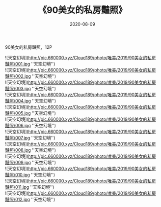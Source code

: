 ﻿---
layout: post
title:  《90美女的私房豔照》
date:   2020-08-09
img: http://pic.660000.xyz/Cloud189/photo/唯美/2019/90美女的私房豔照/000.jpg
categories: [美女, 清纯, 唯美]
---

90美女的私房豔照，12P



![天空幻境](http://pic.660000.xyz/Cloud189/photo/唯美/2019/90美女的私房豔照/001.jpg ''天空幻境'') <br>
![天空幻境](http://pic.660000.xyz/Cloud189/photo/唯美/2019/90美女的私房豔照/002.jpg ''天空幻境'') <br>
![天空幻境](http://pic.660000.xyz/Cloud189/photo/唯美/2019/90美女的私房豔照/003.jpg ''天空幻境'') <br>
![天空幻境](http://pic.660000.xyz/Cloud189/photo/唯美/2019/90美女的私房豔照/004.jpg ''天空幻境'') <br>
![天空幻境](http://pic.660000.xyz/Cloud189/photo/唯美/2019/90美女的私房豔照/005.jpg ''天空幻境'') <br>
![天空幻境](http://pic.660000.xyz/Cloud189/photo/唯美/2019/90美女的私房豔照/006.jpg ''天空幻境'') <br>
![天空幻境](http://pic.660000.xyz/Cloud189/photo/唯美/2019/90美女的私房豔照/007.jpg ''天空幻境'') <br>
![天空幻境](http://pic.660000.xyz/Cloud189/photo/唯美/2019/90美女的私房豔照/008.jpg ''天空幻境'') <br>
![天空幻境](http://pic.660000.xyz/Cloud189/photo/唯美/2019/90美女的私房豔照/009.jpg ''天空幻境'') <br>
![天空幻境](http://pic.660000.xyz/Cloud189/photo/唯美/2019/90美女的私房豔照/010.jpg ''天空幻境'') <br>
![天空幻境](http://pic.660000.xyz/Cloud189/photo/唯美/2019/90美女的私房豔照/011.jpg ''天空幻境'') <br>
![天空幻境](http://pic.660000.xyz/Cloud189/photo/唯美/2019/90美女的私房豔照/012.jpg ''天空幻境'') <br>